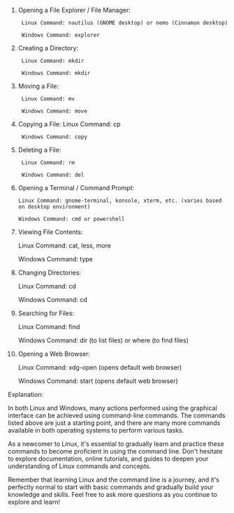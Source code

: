 1. Opening a File Explorer / File Manager:

        Linux Command: nautilus (GNOME desktop) or nemo (Cinnamon desktop)

        Windows Command: explorer


2. Creating a Directory:

        Linux Command: mkdir

        Windows Command: mkdir


3. Moving a File:

        Linux Command: mv

        Windows Command: move


4. Copying a File:
        Linux Command: cp

        Windows Command: copy


6. Deleting a File:

        Linux Command: rm

        Windows Command: del


6. Opening a Terminal / Command Prompt:

       Linux Command: gnome-terminal, konsole, xterm, etc. (varies based on desktop environment)

       Windows Command: cmd or powershell


8. Viewing File Contents:

      Linux Command: cat, less, more

      Windows Command: type


8. Changing Directories:

      Linux Command: cd

      Windows Command: cd


9. Searching for Files:

      Linux Command: find

      Windows Command: dir (to list files) or where (to find files)

10. Opening a Web Browser:

      Linux Command: xdg-open (opens default web browser)

      Windows Command: start (opens default web browser)


Explanation:

In both Linux and Windows, many actions performed using the graphical interface can be achieved using command-line commands. The commands listed above are just a starting point, and there are many more commands available in both operating systems to perform various tasks.

As a newcomer to Linux, it's essential to gradually learn and practice these commands to become proficient in using the command line. Don't hesitate to explore documentation, online tutorials, and guides to deepen your understanding of Linux commands and concepts.

Remember that learning Linux and the command line is a journey, and it's perfectly normal to start with basic commands and gradually build your knowledge and skills. Feel free to ask more questions as you continue to explore and learn!
